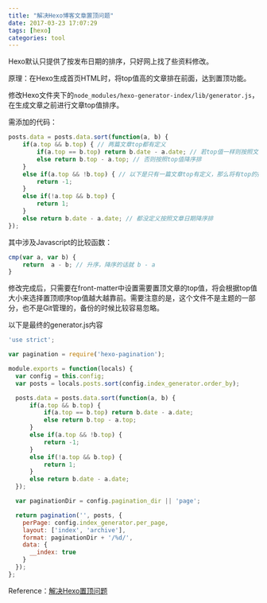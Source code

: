 ```yaml
---
title: "解决Hexo博客文章置顶问题"
date: 2017-03-23 17:07:29
tags: [hexo]
categories: tool
---
```


Hexo默认只提供了按发布日期的排序，只好网上找了些资料修改。

原理：在Hexo生成首页HTML时，将top值高的文章排在前面，达到置顶功能。

修改Hexo文件夹下的`node_modules/hexo-generator-index/lib/generator.js`，在生成文章之前进行文章top值排序。

<!--more-->

需添加的代码：

```Javascript
posts.data = posts.data.sort(function(a, b) {
    if(a.top && b.top) { // 两篇文章top都有定义
        if(a.top == b.top) return b.date - a.date; // 若top值一样则按照文章日期降序排
        else return b.top - a.top; // 否则按照top值降序排
    }
    else if(a.top && !b.top) { // 以下是只有一篇文章top有定义，那么将有top的排在前面（这里用异或操作居然不行233）
        return -1;
    }
    else if(!a.top && b.top) {
        return 1;
    }
    else return b.date - a.date; // 都没定义按照文章日期降序排
});
```

其中涉及Javascript的比较函数：

```Javascript
cmp(var a, var b) {
    return  a - b; // 升序，降序的话就 b - a
}
```

修改完成后，只需要在front-matter中设置需要置顶文章的top值，将会根据top值大小来选择置顶顺序top值越大越靠前。需要注意的是，这个文件不是主题的一部分，也不是Git管理的，备份的时候比较容易忽略。

以下是最终的generator.js内容

```Javascript
'use strict';

var pagination = require('hexo-pagination');

module.exports = function(locals) {
  var config = this.config;
  var posts = locals.posts.sort(config.index_generator.order_by);

  posts.data = posts.data.sort(function(a, b) {
      if(a.top && b.top) {
          if(a.top == b.top) return b.date - a.date;
          else return b.top - a.top;
      }
      else if(a.top && !b.top) {
          return -1;
      }
      else if(!a.top && b.top) {
          return 1;
      }
      else return b.date - a.date;
  });

  var paginationDir = config.pagination_dir || 'page';

  return pagination('', posts, {
    perPage: config.index_generator.per_page,
    layout: ['index', 'archive'],
    format: paginationDir + '/%d/',
    data: {
      __index: true
    }
  });
};
```

Reference：[解决Hexo置顶问题](http://www.netcan666.com/2015/11/22/%E8%A7%A3%E5%86%B3Hexo%E7%BD%AE%E9%A1%B6%E9%97%AE%E9%A2%98/)
